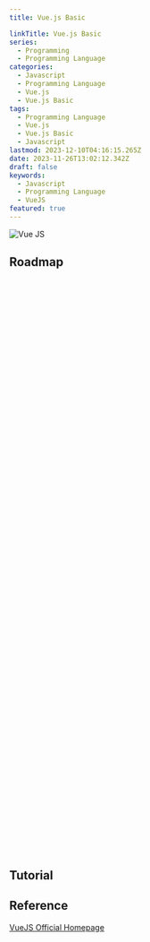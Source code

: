 ```yaml
---
title: Vue.js Basic

linkTitle: Vue.js Basic
series:
  - Programming
  - Programming Language
categories:
  - Javascript
  - Programming Language
  - Vue.js
  - Vue.js Basic
tags:
  - Programming Language
  - Vue.js
  - Vue.js Basic
  - Javascript
lastmod: 2023-12-10T04:16:15.265Z
date: 2023-11-26T13:02:12.342Z
draft: false
keywords:
  - Javascript
  - Programming Language
  - VueJS
featured: true
---
```


![Vue JS](media/images/vue-js.png "https://beginnersoftwaredeveloper.com/how-do-i-pass-data-from-one-view-to-another-view-in-vue/")

## Roadmap

<p align="center">
<iframe width="768" height="1024" src="https://roadmap.sh/vue?s=652b754df43a58c923ce9d26" frameborder="0" allow="accelerometer; autoplay; encrypted-media; gyroscope; picture-in-picture" allowfullscreen></iframe>
</p>

## Tutorial

## Reference

[VueJS Official Homepage](https://vuejs.org/)
